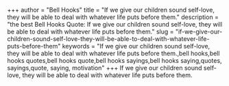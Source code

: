 +++
author = "Bell Hooks"
title = "If we give our children sound self-love, they will be able to deal with whatever life puts before them."
description = "the best Bell Hooks Quote: If we give our children sound self-love, they will be able to deal with whatever life puts before them."
slug = "if-we-give-our-children-sound-self-love-they-will-be-able-to-deal-with-whatever-life-puts-before-them"
keywords = "If we give our children sound self-love, they will be able to deal with whatever life puts before them.,bell hooks,bell hooks quotes,bell hooks quote,bell hooks sayings,bell hooks saying,quotes, sayings,quote, saying, motivation"
+++
If we give our children sound self-love, they will be able to deal with whatever life puts before them.

